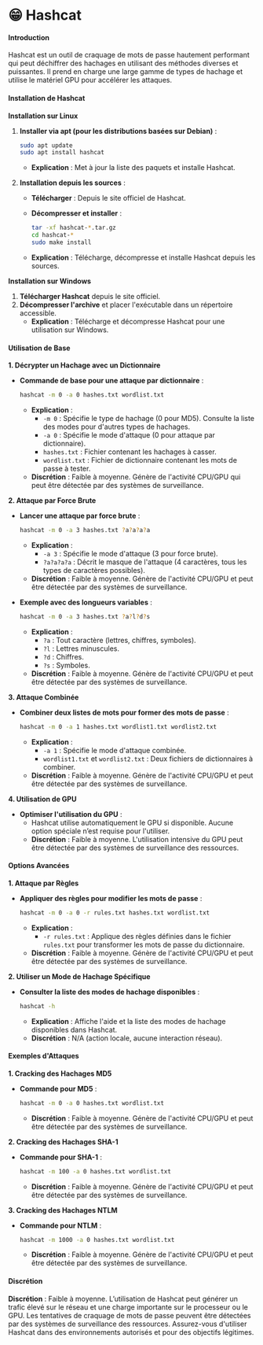 # 😁 Hashcat

#### Introduction

Hashcat est un outil de craquage de mots de passe hautement performant qui peut déchiffrer des hachages en utilisant des méthodes diverses et puissantes. Il prend en charge une large gamme de types de hachage et utilise le matériel GPU pour accélérer les attaques.

#### Installation de Hashcat

**Installation sur Linux**

1.  **Installer via apt (pour les distributions basées sur Debian)** :

    ```bash
    sudo apt update
    sudo apt install hashcat
    ```

    * **Explication** : Met à jour la liste des paquets et installe Hashcat.
2. **Installation depuis les sources** :
   * **Télécharger** : Depuis le site officiel de Hashcat.
   *   **Décompresser et installer** :

       ```bash
       tar -xf hashcat-*.tar.gz
       cd hashcat-*
       sudo make install
       ```
   * **Explication** : Télécharge, décompresse et installe Hashcat depuis les sources.

**Installation sur Windows**

1. **Télécharger Hashcat** depuis le site officiel.
2. **Décompresser l'archive** et placer l'exécutable dans un répertoire accessible.
   * **Explication** : Télécharge et décompresse Hashcat pour une utilisation sur Windows.

#### Utilisation de Base

**1. Décrypter un Hachage avec un Dictionnaire**

*   **Commande de base pour une attaque par dictionnaire** :

    ```bash
    hashcat -m 0 -a 0 hashes.txt wordlist.txt
    ```

    * **Explication** :
      * `-m 0` : Spécifie le type de hachage (0 pour MD5). Consulte la liste des modes pour d'autres types de hachages.
      * `-a 0` : Spécifie le mode d'attaque (0 pour attaque par dictionnaire).
      * `hashes.txt` : Fichier contenant les hachages à casser.
      * `wordlist.txt` : Fichier de dictionnaire contenant les mots de passe à tester.
    * **Discrétion** : Faible à moyenne. Génère de l'activité CPU/GPU qui peut être détectée par des systèmes de surveillance.

**2. Attaque par Force Brute**

*   **Lancer une attaque par force brute** :

    ```bash
    hashcat -m 0 -a 3 hashes.txt ?a?a?a?a
    ```

    * **Explication** :
      * `-a 3` : Spécifie le mode d'attaque (3 pour force brute).
      * `?a?a?a?a` : Décrit le masque de l'attaque (4 caractères, tous les types de caractères possibles).
    * **Discrétion** : Faible à moyenne. Génère de l'activité CPU/GPU et peut être détectée par des systèmes de surveillance.
*   **Exemple avec des longueurs variables** :

    ```bash
    hashcat -m 0 -a 3 hashes.txt ?a?l?d?s
    ```

    * **Explication** :
      * `?a` : Tout caractère (lettres, chiffres, symboles).
      * `?l` : Lettres minuscules.
      * `?d` : Chiffres.
      * `?s` : Symboles.
    * **Discrétion** : Faible à moyenne. Génère de l'activité CPU/GPU et peut être détectée par des systèmes de surveillance.

**3. Attaque Combinée**

*   **Combiner deux listes de mots pour former des mots de passe** :

    ```bash
    hashcat -m 0 -a 1 hashes.txt wordlist1.txt wordlist2.txt
    ```

    * **Explication** :
      * `-a 1` : Spécifie le mode d'attaque combinée.
      * `wordlist1.txt` et `wordlist2.txt` : Deux fichiers de dictionnaires à combiner.
    * **Discrétion** : Faible à moyenne. Génère de l'activité CPU/GPU et peut être détectée par des systèmes de surveillance.

**4. Utilisation de GPU**

* **Optimiser l'utilisation du GPU** :
  * Hashcat utilise automatiquement le GPU si disponible. Aucune option spéciale n’est requise pour l'utiliser.
  * **Discrétion** : Faible à moyenne. L'utilisation intensive du GPU peut être détectée par des systèmes de surveillance des ressources.

#### Options Avancées

**1. Attaque par Règles**

*   **Appliquer des règles pour modifier les mots de passe** :

    ```bash
    hashcat -m 0 -a 0 -r rules.txt hashes.txt wordlist.txt
    ```

    * **Explication** :
      * `-r rules.txt` : Applique des règles définies dans le fichier `rules.txt` pour transformer les mots de passe du dictionnaire.
    * **Discrétion** : Faible à moyenne. Génère de l'activité CPU/GPU et peut être détectée par des systèmes de surveillance.

**2. Utiliser un Mode de Hachage Spécifique**

*   **Consulter la liste des modes de hachage disponibles** :

    ```bash
    hashcat -h
    ```

    * **Explication** : Affiche l'aide et la liste des modes de hachage disponibles dans Hashcat.
    * **Discrétion** : N/A (action locale, aucune interaction réseau).

#### Exemples d'Attaques

**1. Cracking des Hachages MD5**

*   **Commande pour MD5** :

    ```bash
    hashcat -m 0 -a 0 hashes.txt wordlist.txt
    ```

    * **Discrétion** : Faible à moyenne. Génère de l'activité CPU/GPU et peut être détectée par des systèmes de surveillance.

**2. Cracking des Hachages SHA-1**

*   **Commande pour SHA-1** :

    ```bash
    hashcat -m 100 -a 0 hashes.txt wordlist.txt
    ```

    * **Discrétion** : Faible à moyenne. Génère de l'activité CPU/GPU et peut être détectée par des systèmes de surveillance.

**3. Cracking des Hachages NTLM**

*   **Commande pour NTLM** :

    ```bash
    hashcat -m 1000 -a 0 hashes.txt wordlist.txt
    ```

    * **Discrétion** : Faible à moyenne. Génère de l'activité CPU/GPU et peut être détectée par des systèmes de surveillance.

#### Discrétion

**Discrétion** : Faible à moyenne. L’utilisation de Hashcat peut générer un trafic élevé sur le réseau et une charge importante sur le processeur ou le GPU. Les tentatives de craquage de mots de passe peuvent être détectées par des systèmes de surveillance des ressources. Assurez-vous d'utiliser Hashcat dans des environnements autorisés et pour des objectifs légitimes.

####

